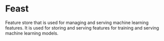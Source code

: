 # Feast

Feature store that is used for managing and serving machine learning features. It is used for storing and serving
features for training and serving machine learning models.